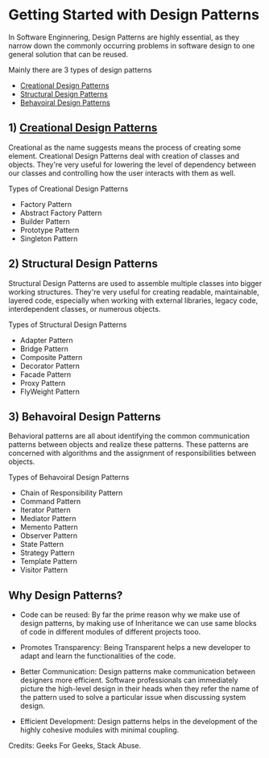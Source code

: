 # Getting Started with Design Patterns

In Software Enginnering, Design Patterns are highly essential, as they narrow down the commonly occurring problems in software design to one general solution that can be reused.

Mainly there are 3 types of design patterns
- [Creational Design Patterns](https://github.com/glenveigas437/SystemDesignNinja/blob/main/Low%20Level%20Design/Design%20Patterns/00%20-%20Design%20Patterns.md#1-creational-design-patterns)
- [Structural Design Patterns](https://github.com/glenveigas437/SystemDesignNinja/blob/main/Low%20Level%20Design/Design%20Patterns/00%20-%20Design%20Patterns.md#2-structural-design-patterns)
- [Behavoiral Design Patterns](https://github.com/glenveigas437/SystemDesignNinja/blob/main/Low%20Level%20Design/Design%20Patterns/00%20-%20Design%20Patterns.md#3-behavoiral-design-patterns)

## 1) [Creational Design Patterns](https://github.com/glenveigas437/SystemDesignNinja/blob/main/Low%20Level%20Design/Design%20Patterns/01%20-%20Creational%20Design%20Patterns.md)
Creational as the name suggests means the process of creating some element. Creational Design Patterns deal with creation of classes and objects.
They're very useful for lowering the level of dependency between our classes and controlling how the user interacts with them as well.

Types of Creational Design Patterns
 - Factory Pattern
 - Abstract Factory Pattern
 - Builder Pattern
 - Prototype Pattern
 - Singleton Pattern


## 2) Structural Design Patterns
Structural Design Patterns are used to assemble multiple classes into bigger working structures.
They're very useful for creating readable, maintainable, layered code, especially when working with external libraries, legacy code, interdependent classes, or numerous objects.

Types of Structural Design Patterns
 - Adapter Pattern
 - Bridge Pattern
 - Composite Pattern
 - Decorator Pattern
 - Facade Pattern
 - Proxy Pattern
 - FlyWeight Pattern

## 3) Behavoiral Design Patterns
Behavioral patterns are all about identifying the common communication patterns between objects and realize these patterns. These patterns are concerned with algorithms and the assignment of responsibilities between objects.

Types of Behavoiral Design Patterns
 - Chain of Responsibility Pattern
 - Command Pattern
 - Iterator Pattern
 - Mediator Pattern
 - Memento Pattern
 - Observer Pattern
 - State Pattern
 - Strategy Pattern
 - Template Pattern
 - Visitor Pattern


## Why Design Patterns?
- Code can be reused: By far the prime reason why we make use of design patterns, by making use of Inheritance we can use same blocks of code in different modules of different projects tooo.

- Promotes Transparency: Being Transparent helps a new developer to adapt and learn the functionalities of the code.
- Better Communication: Design patterns make communication between designers more efficient. Software professionals can immediately picture the high-level design in their heads when they refer the name of the pattern used to solve a particular issue when discussing system design.

- Efficient Development: Design patterns helps in the development of the highly cohesive modules with minimal coupling.


Credits: Geeks For Geeks, Stack Abuse.







